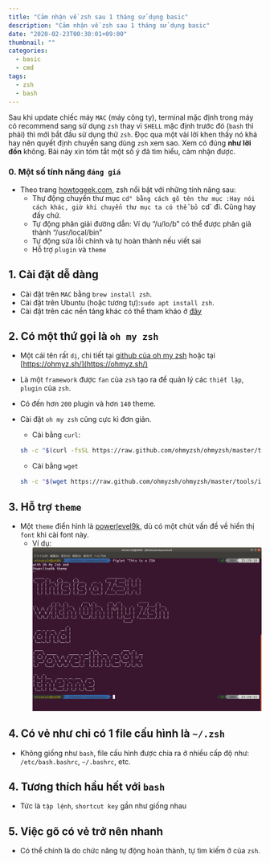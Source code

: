 ```yaml
---
title: "Cảm nhận về zsh sau 1 tháng sử dụng basic"
description: "Cảm nhận về zsh sau 1 tháng sử dụng basic"
date: "2020-02-23T00:30:01+09:00"
thumbnail: ""
categories:
  - basic
  - cmd
tags:
  - zsh
  - bash
---
```

Sau khi update chiếc máy `MAC` (máy công ty), terminal mặc định trong máy có recommend sang sử dụng `zsh` thay vì `SHELL` mặc định trước đó (`bash` thì phải) thì mới bắt đầu sử dụng thử `zsh`.
Đọc qua một vài lời khen thấy nó khá hay nên quyết định chuyển sang dùng `zsh` xem sao. Xem có đúng **như lời đồn** không.
Bài này xin tóm tắt một số ý đã tìm hiểu, cảm nhận được.

### 0. Một số tính năng `đáng giá`
* Theo trang [howtogeek.com](https://www.howtogeek.com/362409/what-is-zsh-and-why-should-you-use-it-instead-of-bash/), zsh nổi bật với những tính năng sau:
    * Thự động chuyển thư mục `cd" bằng cách gõ tên thư mục :Hay nói cách khác, giờ khi chuyển thư mục ta có thể bỏ `cd` đi. Cũng hay đấy chứ.
    * Tự động phân giải đường dẫn: Ví dụ “/u/lo/b” có thể được phân giả thành “/usr/local/bin”
    * Tự động sửa lỗi chính và tự hoàn thành nếu viết sai
    * Hỗ trợ `plugin` và `theme`

## 1. Cài đặt dễ dàng
* Cài đặt trên `MAC` bằng `brew install zsh`.
* Cài đặt trên Ubuntu (hoặc tương tự):`sudo apt install zsh`.
* Cài đặt trên các nền tảng khác có thể tham khảo ở [đây](https://github.com/ohmyzsh/ohmyzsh/wiki/Installing-ZSH)

## 2. Có một thứ gọi là `oh my zsh`
* Một cái tên rất `dị`, chi tiết tại [github của oh my zsh](https://github.com/ohmyzsh/ohmyzsh) hoặc tại [https://ohmyz.sh/](https://ohmyz.sh/)
* Là một `framework` được `fan` của `zsh` tạo ra để quản lý các `thiết lập`, `plugin` của `zsh`.
* Có đến hơn `200` plugin và hơn `140` theme.
* Cài đặt `oh my zsh` cũng cực kì đơn giản.
    * Cài bằng `curl`: 
    ```bash
    sh -c "$(curl -fsSL https://raw.github.com/ohmyzsh/ohmyzsh/master/tools/install.sh)"
    ```

    * Cài bằng `wget`
    ```bash
    sh -c "$(wget https://raw.github.com/ohmyzsh/ohmyzsh/master/tools/install.sh -O -)"
    ```

## 3. Hỗ trợ `theme`
* Một `theme` điển hình là [powerlevel9k](https://github.com/bhilburn/powerlevel9k), dù có một chút vấn đề về hiển thị `font` khi cài font này. 
    * Ví dụ:
    ![powerline9k_sample](/post/images/zsh_oh_my_zsh_powerline9k.png)

## 4. Có vẻ như chỉ có 1 file cấu hình là `~/.zsh`
* Không giống như `bash`, file cấu hình được chia ra ở nhiều cấp độ như: `/etc/bash.bashrc`, `~/.bashrc`, etc.

## 4. Tương thích hầu hết với `bash`
- Tức là `tập lệnh`, `shortcut key` gần như giống nhau

## 5. Việc gõ có vẻ trở nên nhanh
- Có thể chính là do chức năng tự động hoàn thành, tự tìm kiếm ở của `zsh`.